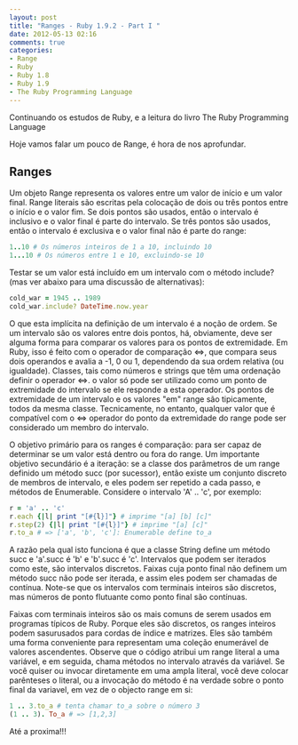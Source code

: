 ```yaml
---
layout: post
title: "Ranges - Ruby 1.9.2 - Part I "
date: 2012-05-13 02:16
comments: true
categories: 
- Range
- Ruby
- Ruby 1.8
- Ruby 1.9
- The Ruby Programming Language
---
```


<p>Continuando os estudos de Ruby, e a leitura do livro The Ruby Programming Language</p>

<p>Hoje vamos falar um pouco de Range, é hora de nos aprofundar.</p>

<h2>Ranges</h2>

Um objeto Range representa os valores entre um valor de início e um valor final. Range literais são escritas pela colocação de dois ou três pontos entre o início e o valor fim. Se dois pontos são usados, então o intervalo é inclusivo e o valor final é parte do intervalo. Se três pontos são usados, então o intervalo é exclusiva e o valor final não é parte do range:
<!-- more -->
``` ruby Range
1..10 # Os números inteiros de 1 a 10, incluindo 10
1...10 # Os números entre 1 e 10, excluindo-se 10
```

Testar se um valor está incluído em um intervalo com o método include? (mas ver abaixo para uma discussão de alternativas):

``` ruby Range
cold_war = 1945 .. 1989
cold_war.include? DateTime.now.year
```

O que esta implícita na definição de um intervalo é a noção de ordem. Se um intervalo são os valores entre dois pontos, 
há, obviamente, deve ser alguma forma para comparar os valores para os pontos de extremidade. Em Ruby, isso é feito
com o operador de comparação <=>, que compara seus dois operandos e avalia a -1, 0 ou 1, dependendo da sua ordem relativa
(ou igualdade). Classes, tais como números e strings que têm uma ordenação definir o operador <=>. o
valor só pode ser utilizado como um ponto de extremidade do intervalo se ele responde a esta
operador. Os pontos de extremidade de um intervalo e os valores "em" range são
tipicamente, todos da mesma classe. Tecnicamente, no entanto, qualquer valor que é
compatível com o <=> operador do ponto da extremidade do range pode ser considerado um membro do intervalo.

O objetivo primário para os ranges é comparação: para ser capaz de determinar se um valor está dentro ou fora do range. Um importante
objetivo secundário é a iteração: se a classe dos parâmetros de um range definido um método succ (por sucessor), então existe um conjunto discreto de membros de intervalo, e eles podem
ser repetido a cada passo, e métodos de Enumerable. Considere o intervalo 'A' .. 'c', por exemplo:

```ruby Range
r = 'a' .. 'c'
r.each {|l| print "[#{l}]"} # imprime "[a] [b] [c]"
r.step(2) {|l| print "[#{l}]"} # imprime "[a] [c]"
r.to_a # => ['a', 'b', 'c']: Enumerable define to_a
```

A razão pela qual isto funciona é que a classe String define um método succ e 'a'.succ é 'b' e 'b'.succ é 'c'. Intervalos que 
podem ser iterados como este, são intervalos discretos. Faixas cuja ponto final não definem um método succ não pode ser iterada, 
e assim eles podem ser chamadas de contínua. Note-se que os intervalos com terminais inteiros são discretos, mas números de ponto flutuante como ponto final são contínuas.

Faixas com terminais inteiros são os mais comuns de serem usados ​​em programas típicos de Ruby. Porque eles são discretos, os ranges inteiros podem sasurusados para cordas de índice e matrizes. Eles são também uma forma conveniente para
representam uma coleção enumerável de valores ascendentes. Observe que o código atribui um range literal a uma variável, e
em seguida, chama métodos no intervalo através da variável. Se você quiser ou
invocar diretamente em uma ampla literal, você deve colocar parênteses o literal, ou a invocação do método é na verdade sobre o ponto final da variavel, em vez de o objecto range em si:


``` ruby Range
1 .. 3.to_a # tenta chamar to_a sobre o número 3
(1 .. 3). To_a # => [1,2,3]
```     

Até a proxima!!!
